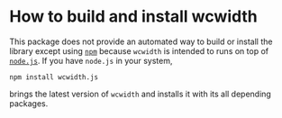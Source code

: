 How to build and install wcwidth
================================

This package does not provide an automated way to build or install the library
except using [`npm`](http://npmjs.org/package/wcwidth.js) because `wcwidth` is
intended to runs on top of [`node.js`](http://nodejs.org). If you have
`node.js` in your system,

    npm install wcwidth.js

brings the latest version of `wcwidth` and installs it with its all depending
packages.

